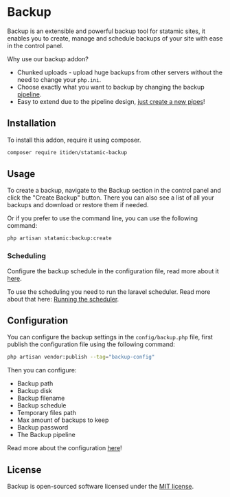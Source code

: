 # Backup

Backup is an extensible and powerful backup tool for statamic sites, it enables you to create, manage and schedule backups of your site with ease in the control panel.

Why use our backup addon?

- Chunked uploads - upload huge backups from other servers without the need to change your `php.ini`.
- Choose exactly what you want to backup by changing the backup [pipeline](docs/pipeline.md).
- Easy to extend due to the pipeline design, [just create a new pipes](docs/pipeline.md#creating-a-new-backup-pipe)!

## Installation

To install this addon, require it using composer.

```bash
composer require itiden/statamic-backup
```

## Usage

To create a backup, navigate to the Backup section in the control panel and click the "Create Backup" button. There you can also see a list of all your backups and download or restore them if needed.

Or if you prefer to use the command line, you can use the following command:

```bash
php artisan statamic:backup:create
```

### Scheduling

Configure the backup schedule in the configuration file, read more about it [here](docs/scheduling.md).

To use the scheduling you need to run the laravel scheduler. Read more about that here: [Running the scheduler](https://laravel.com/docs/10.x/scheduling#running-the-scheduler).

## Configuration

You can configure the backup settings in the `config/backup.php` file, first publish the configuration file using the following command:

```bash
php artisan vendor:publish --tag="backup-config"
```

Then you can configure:

- Backup path
- Backup disk
- Backup filename
- Backup schedule
- Temporary files path
- Max amount of backups to keep
- Backup password
- The Backup pipeline

Read more about the configuration [here](docs/configuration.md)!

## License

Backup is open-sourced software licensed under the [MIT license](LICENSE.md).
